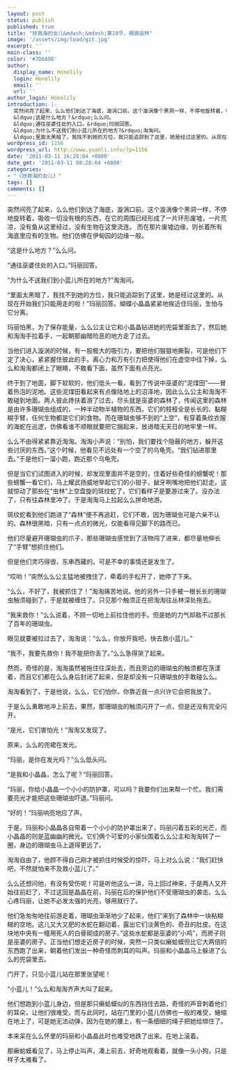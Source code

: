 ```yaml
---
layout: post
status: publish
published: true
title: "拯救海的女儿&mdash;&mdash;第10节，珊瑚虫林"
image: '/assets/img/load/git.jpg'
excerpt: ''
main-class: ''
color: '#7D669E'
author:
  display_name: Honolily
  login: Honolily
  email: ''
  url: ''
author_login: Honolily
introduction: |-
  突然间亮了起来，么么他们到达了海底，漩涡口前。这个漩涡像个黑洞一样，不停地旋转着，吸收一切没有根的东西，在它的周围已经形成了一片环形废墟，一片荒凉，没有鱼从这里经过，没有生物在这里流连。 而在那片废墟边缘，则长着所有海底里应有的生物。他们仿佛在伊甸园的边缘一般。
  &ldquo;这是什么地方？&rdquo;么么问。
  &ldquo;通往巫婆住处的入口。&rdquo;玛丽回答。
  &ldquo;为什么不送我们到小蓝儿所在的地方?&rdquo;淘淘问。
  &ldquo;里面太黑暗了，我找不到她的方位，我只能追踪到了这里，她是经过这里的。从现在开始我们只能用走的啦！&rdquo;玛丽回答。蝴蝶小晶晶紧紧地挨近住玛丽，生怕与它分离。
wordpress_id: 1156
wordpress_url: http://www.yuanli.info/?p=1156
date: '2011-03-11 16:28:04 +0800'
date_gmt: '2011-03-11 08:28:04 +0800'
categories:
- "《拯救海的女儿》"
tags: []
comments: []
---
```

突然间亮了起来，么么他们到达了海底，漩涡口前。这个漩涡像个黑洞一样，不停地旋转着，吸收一切没有根的东西，在它的周围已经形成了一片环形废墟，一片荒凉，没有鱼从这里经过，没有生物在这里流连。 而在那片废墟边缘，则长着所有海底里应有的生物。他们仿佛在伊甸园的边缘一般。

&ldquo;这是什么地方？&rdquo;么么问。

&ldquo;通往巫婆住处的入口。&rdquo;玛丽回答。

&ldquo;为什么不送我们到小蓝儿所在的地方?&rdquo;淘淘问。

&ldquo;里面太黑暗了，我找不到她的方位，我只能追踪到了这里，她是经过这里的。从现在开始我们只能用走的啦！&rdquo;玛丽回答。蝴蝶小晶晶紧紧地挨近住玛丽，生怕与它分离。

玛丽怕黑，为了保存能量，么么公主让它和小晶晶钻进她的兜袋里面去了，然后她和淘淘手拉着手，一起朝那幽暗险恶的地方走了过去。

当他们进入漩涡的时候，有一股极大的吸引力，要把他们狠狠地撕裂，可是他们下定了决心，紧紧握住彼此的手。离心力和万有引力把使得他们在虚空中往下掉，么么和淘淘都闭上了眼睛，不敢看下面，虽然下面有点亮光。

终于到了地面，脚下软软的，他们低头一看，看到了传说中巫婆的&ldquo;泥煤田&rdquo;&mdash;&mdash;冒着热泡的泥地。这些泥煤田看起来有点像陆地上的沼泽地，因此么么公主和淘淘不敢碰到地面。两人彼此搀扶着游了过去，尽头就是巫婆的森林了，传闻这里的森林是由许多珊瑚虫组成的，一种半动物半植物的东西，它们的枝桠全是长长的、黏糊糊手臂，任何生物都是它们的食物。而在珊瑚虫够不到的&ldquo;上空&rdquo;，有穿着条纹衣服的海蛇在巡逻，仿佛看谁不顺眼就要把它捆起来，放进暗无天日的地牢里一样。

么么不由得紧紧靠近淘淘。淘淘小声说：&ldquo;别怕，我们要找个隐蔽的地方，躲开这些讨厌的东西。&rdquo;这个时候，他看见不远处有一个空了的乌龟壳。&ldquo;我们钻进那里去。&rdquo;于是他们一溜小跑，跑近那个乌龟壳。

但是当它们试图进入的时候，却发现里面并不是空的，住着好些奇怪的螃蟹呢！那些螃蟹一看它们，马上耀武扬威地举起它们的小钳子，龇牙咧嘴地把他们赶走。这就惊动了那些在&ldquo;虫林&rdquo;上空盘旋的斑纹蛇了，它们看样子是要游过来了。没办法了，只有往森林里冲了。于是淘淘马上拉起么么拼命地游。

斑纹蛇看到他们跑进了&ldquo;森林&rdquo;便不再追赶，它们不敢，因为珊瑚虫可是六亲不认的。森林很黑暗，只有一点点的微光，仅能看得见脚下的路而已。

他们尽量避开珊瑚虫的爪子，那些珊瑚虫感觉到了活物闯了进来，都尽量地伸长了&ldquo;手臂&rdquo;想抓住他们。

但是他们灵巧得很，东串西藏的。可是不幸的事情还是发生了。

&ldquo;哎哟！&rdquo;突然么么公主猛地被拽住了，牵着的手松开了，她停了下来。

&ldquo;么么，不好了，我被抓住了！&rdquo;淘淘痛苦地说。他的另外一只手被一根长长的珊瑚虫触须碰到了，于是就被缠住了。只见那个触须正在把淘淘往丛林深处拖去。

&ldquo;我来救你！&rdquo;么么说着，不顾一切地上前拉住他的手。但是她的力气却敌不过那长了百年的珊瑚虫。

眼见就要被拉过去了，淘淘说：&ldquo;么么，你放开我吧，快去救小蓝儿。&rdquo;

&ldquo;我不，我要先救你！我不能把你丢了。&rdquo;么么急得哭了起来。

然而，奇怪的是，淘淘虽然被拖住往深处去，而且旁边的珊瑚虫的触须都在荡漾着，而且它们都在么么身后封闭了起来，但是却没有一只珊瑚虫的手敢碰么么。

淘淘看到了，于是他说，么么，它们怕你，你靠近我一点兴许它会把我放了。

于是么么勇敢地冲上前去，果然，那珊瑚虫的触须闪开了一点，但是还没有完全闪开。

&ldquo;是光，它们害怕光！&rdquo;淘淘又发现了。

原来，么么的兜裙在发光。

&ldquo;玛丽，是你在发光吗？&rdquo;么么低头问。

&ldquo;是我和小晶晶，怎么了呢？&rdquo;玛丽回答。

&ldquo;玛丽，你给小晶晶一个小小的防护罩，可以吗？我要你们出来帮一个忙。我们需要亮光才能把这些珊瑚虫吓退。&rdquo;玛丽问。

&ldquo;好的！&rdquo;玛丽响亮地应了声。

于是，玛丽和小晶晶各自带着一个小小的防护罩出来了，玛丽闪着五彩的光芒，而小晶晶的则是蓝幽幽的微光。它们俩个可爱的小家伙围着么么公主和淘淘转了一圈，身边的珊瑚虫马上退得更远了。

淘淘自由了，他顾不得自己刚才被抓住时候受的惊吓，马上对么么说：&ldquo;我们赶快吧，不然就怕来不及救小蓝儿了。&rdquo;

么么还想问他，有没有受伤呢！可是听他这么一讲，马上回过神来，于是两人又开始往前赶了，不过这回是晶晶在前，玛丽在后的保护他们不受珊瑚虫的袭击。么么心疼玛丽，让她不必发太强的光亮，够用就行了。

他们急匆匆地往前游走着，珊瑚虫渐渐地少了起来，他们&ldquo;来到了森林中一块粘糊糊的空地。这儿又大又肥的水蛇在翻动着，露出它们淡黄色的、奇丑的肚皮。在这块地中央有一幢用死人的白骨砌成的房子。&rdquo;这些水蛇都是巫婆的&ldquo;小鸡&rdquo;，而房子则是巫婆的房子。正当他们想走近房子的时候，突然一只类似癞蛤蟆但比它大两倍的东西跑了出来，朝着他们发出一种奇怪而刺耳的叫声。玛丽和小晶晶马上躲进了么么的兜袋里去。

门开了，只见小蓝儿站在那里张望呢！

&ldquo;小蓝儿！&rdquo;么么和淘淘齐声大叫了起来。

他们想跑到小蓝儿身边，但是那只癞蛤蟆似的东西挡住去路，奇怪的声音刺着他们的耳朵，让他们很难受。而与此同时，站在门里的小蓝儿仿佛也一般的难受，蜷缩在地上了，可是她无法动弹，因为在她的腰上，有一条细细的绳子把她给绑住了。

本来呆在么么怀里的玛丽和小晶晶此时也难受地跌了出来。在地上滚着。

那癞蛤蟆看见了，马上停止叫声，凑上前去，好奇地观看着，就像一头小狗，只是样子太难看了。

